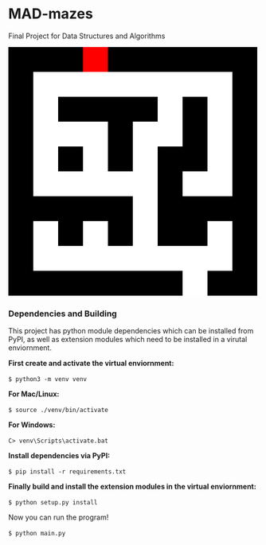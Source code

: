 # MAD-mazes
Final Project for Data Structures and Algorithms

![Alt Text](./examples/tiny.gif)

### Dependencies and Building
This project has python module dependencies which can be installed from PyPI, as well as extension modules which need to be installed in a virutal enviornment.

**First create and activate the virtual enviornment:**

```$ python3 -m venv venv```

**For Mac/Linux:**

```$ source ./venv/bin/activate```

**For Windows:**

```C> venv\Scripts\activate.bat ```

**Install dependencies via PyPI:**

```$ pip install -r requirements.txt```

**Finally build and install the extension modules in the virtual enviornment:**

```$ python setup.py install```

Now you can run the program!

```$ python main.py```
